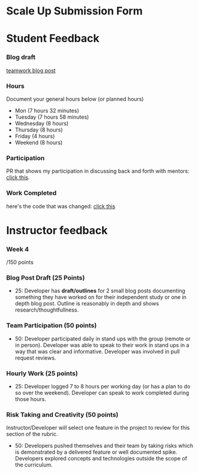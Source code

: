 # Scale Up Submission Form

# Student Feedback

### Blog draft

[teamwork blog post](https://medium.com/@SalviGod/team-work-45cfbc24a1a0#.li73805y7)

### Hours

Document your general hours below (or planned hours)

- Mon (7 hours 32 minutes)
- Tuesday (7 hours 58 minutes)
- Wednesday (8 hours)
- Thursday (8 hours)
- Friday (4 hours)
- Weekend (8 hours)

### Participation

PR that shows my participation in discussing back and forth with mentors: [click this](https://github.com/LookingForMe/lookingfor/pull/107).

### Work Completed

here's the code that was changed: [click this](https://github.com/LookingForMe/lookingfor/pull/107/files)

# Instructor feedback

### Week 4

/150 points

### Blog Post Draft (25 Points)  

  * 25: Developer has **draft/outlines** for 2 small blog posts documenting something they have worked on for their independent study or one in depth blog post. Outline is reasonably in depth and shows research/thoughtfullness.


### Team Participation (50 points)

  * 50: Developer participated daily in stand ups with the group (remote or in person). Developer was able to speak to their work in stand ups in a way that was clear and informative. Developer was involved in pull request reviews.


### Hourly Work (25 points)

  * 25: Developer logged 7 to 8 hours per working day (or has a plan to do so over the weekend). Developer can speak to work completed during those hours.


### Risk Taking and Creativity (50 points)

Instructor/Developer will select one feature in the project to review for this section of the rubric.

  * 50: Developers pushed themselves and their team by taking risks which is demonstrated by a delivered feature or well documented spike. Developers explored concepts and technologies outside the scope of the curriculum.
